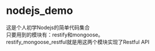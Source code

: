 # nodejs_demo
这是个人初学Nodejs的简单代码集合<br>
只要用到的模块有：restify和mongoose。<br>
restify_mongoose_restful就是用这两个模块实现了Restful API<br>